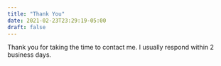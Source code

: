```yaml
---
title: "Thank You"
date: 2021-02-23T23:29:19-05:00
draft: false
---
```


Thank you for taking the time to contact me. I usually respond within 2 business days.